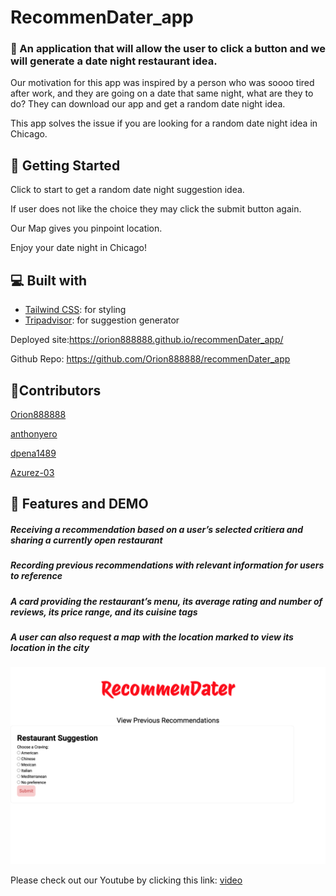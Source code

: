 # RecommenDater_app

### 🌟 An application that will allow the user to click a button and we will generate a date night restaurant idea.

Our motivation for this app was inspired by a person who was soooo tired after work, and they are going on a  date that same night, what are they to do? They can download our app and get a random date night idea. 

 This app solves the issue if you are looking for  a random date night idea in Chicago. 




## 🧐 Getting Started

Click to start to get a random date night suggestion idea.

If user does not like the choice they may click the submit button again.

Our Map gives you pinpoint location.

Enjoy your date night in Chicago!

## 💻 Built with
- [Tailwind CSS](https://tailwindcss.com/): for styling
- [Tripadvisor](https://rapidapi.com/DataCrawler/api/tripadvisor16/): for suggestion generator



Deployed site:https://orion888888.github.io/recommenDater_app/


Github Repo: https://github.com/Orion888888/recommenDater_app

## 🙇Contributors
[Orion888888](https://github.com/Orion888888)

[anthonyero](https://github.com/anthonyero)

[dpena1489](https://github.com/dpena1489)

[Azurez-03](https://github.com/Azurez-03)


## 🚀 Features and DEMO

##### Receiving a recommendation based on a user’s selected critiera and sharing a currently open restaurant

##### Recording previous recommendations with relevant information for users to reference

##### A card providing the restaurant’s menu, its average rating and number of reviews, its price range, and its cuisine tags

##### A user can also request a map with the location marked to view its location in the city

![image](/assets/Demo1.png) 



 Please check out our Youtube by clicking this link: [video](https://www.youtube.com/watch?v=74K4QVAngY4)